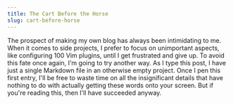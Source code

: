 ```yaml
---
title: The Cart Before the Horse
slug: cart-before-horse
---
```


The prospect of making my own blog has always been intimidating to me. When it comes to side projects, I prefer to focus on unimportant aspects, like configuring 100 Vim plugins, until I get frustrated and give up. To avoid this fate once again, I'm going to try another way. As I type this post, I have just a single Markdown file in an otherwise empty project. Once I pen this first entry, I'll be free to waste time on all the insignificant details that have nothing to do with actually getting these words onto your screen. But if you're reading this, then I'll have succeeded anyway.
